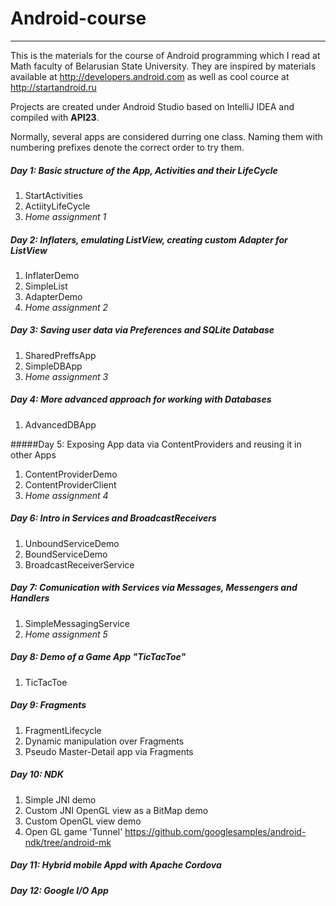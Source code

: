# Android-course
____________________________________________________________________________

This is the materials for the course of Android programming which I read at Math faculty of Belarusian State University. They are inspired by materials available at http://developers.android.com as well as cool cource at http://startandroid.ru

Projects are created under Android Studio based on IntelliJ IDEA and compiled with **API23**.

Normally, several apps are considered durring one class. Naming them with numbering prefixes denote the correct order to try them.

##### Day 1: Basic structure of the App, Activities and their LifeCycle
1. StartActivities
2. ActiityLifeCycle
3. _Home assignment 1_

##### Day 2: Inflaters, emulating ListView, creating custom Adapter for ListView 
1. InflaterDemo
2. SimpleList
3. AdapterDemo
4. _Home assignment 2_

##### Day 3: Saving user data via Preferences and SQLite Database
1. SharedPreffsApp
2. SimpleDBApp
3. _Home assignment 3_

##### Day 4: More advanced approach for working with Databases
1. AdvancedDBApp

#####Day 5: Exposing App data via ContentProviders and reusing it in other Apps
1. ContentProviderDemo
2. ContentProviderClient
3. _Home assignment 4_

##### Day 6: Intro in Services and BroadcastReceivers
1. UnboundServiceDemo
2. BoundServiceDemo
3. BroadcastReceiverService

##### Day 7: Comunication with Services via Messages, Messengers and Handlers
1. SimpleMessagingService
2. _Home assignment 5_

##### Day 8: Demo of a Game App "_TicTacToe_"
1. TicTacToe

##### Day 9: Fragments
1. FragmentLifecycle
2. Dynamic manipulation over Fragments
3. Pseudo Master-Detail app via Fragments

##### Day 10: NDK
1. Simple JNI demo
2. Custom JNI OpenGL view as a BitMap demo
3. Custom OpenGL view demo
4. Open GL game 'Tunnel'
https://github.com/googlesamples/android-ndk/tree/android-mk

##### Day 11: Hybrid mobile Appd with Apache Cordova

##### Day 12: Google I/O App






